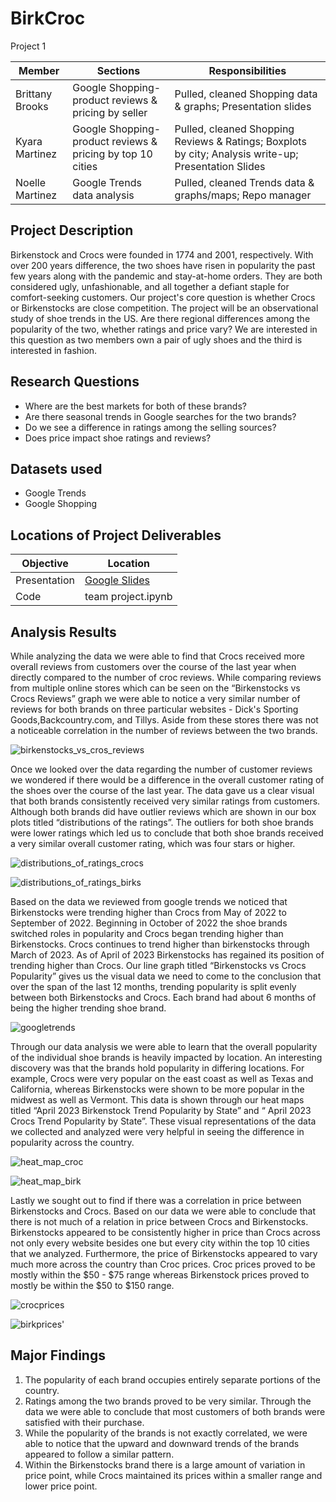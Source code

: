 # BirkCroc
Project 1

| Member  | Sections | Responsibilities |
| ------------- | ------------- | ------------- |
| Brittany Brooks  | Google Shopping- product reviews & pricing by seller  | Pulled, cleaned Shopping data & graphs; Presentation slides |
| Kyara Martinez  | Google Shopping- product reviews & pricing by top 10 cities  | Pulled, cleaned Shopping Reviews & Ratings; Boxplots by city; Analysis write-up; Presentation Slides|
| Noelle Martinez | Google Trends data analysis| Pulled, cleaned Trends data & graphs/maps; Repo manager |

## Project Description
Birkenstock and Crocs were founded in 1774 and 2001, respectively. With over 200 years difference, the two shoes have risen in popularity the past few years along with the pandemic and stay-at-home orders. They are both considered ugly, unfashionable, and all together a defiant staple for comfort-seeking customers. 
Our project's core question is whether Crocs or Birkenstocks are close competition. The project will be an observational study of shoe trends in the US. Are there regional differences among the popularity of the two, whether ratings and price vary? We are interested in this question as two members own a pair of ugly shoes and the third is interested in fashion.

## Research Questions
* Where are the best markets for both of these brands?
* Are there seasonal trends in Google searches for the two brands?
* Do we see a difference in ratings among the selling sources?
* Does price impact shoe ratings and reviews?

## Datasets used
* Google Trends
* Google Shopping

## Locations of Project Deliverables
| Objective | Location |
| --------- | -------- |
| Presentation | [Google Slides](https://docs.google.com/presentation/d/1cm8ZG2BboMqsSetozpw5tMyKInp_Iahw8aYyBYXn1VI/edit?usp=sharing/) |
| Code | team project.ipynb |

## Analysis Results

While analyzing the data we were able to find that Crocs received more overall reviews from customers over the course of the last year when directly compared to the number of croc reviews. While comparing reviews from multiple online stores which can be seen on the “Birkenstocks vs Crocs Reviews” graph we were able to notice a very similar number of reviews for both brands on three particular websites - Dick's Sporting Goods,Backcountry.com, and Tillys. Aside from these stores there was not a noticeable correlation in the number of reviews between the two brands.

![birkenstocks_vs_cros_reviews](data/croc_birk_CR.png)

Once we looked over the data regarding the number of customer reviews we wondered if there would be a difference in the overall customer rating of the shoes over the course of the last year. The data gave us a clear visual that both brands consistently received very similar ratings from customers. Although both brands did have outlier reviews which are shown in our box plots titled “distributions of the ratings”. The outliers for both shoe brands were lower ratings which led us to conclude that both shoe brands received a very similar overall customer rating, which was four stars or higher. 

![distributions_of_ratings_crocs](images/rating_crocs.png)

![distributions_of_ratings_birks](images/rating_birks.png)

Based on the data we reviewed from google trends we noticed that Birkenstocks were trending higher than Crocs from May of 2022 to September of 2022. Beginning in October of 2022 the shoe brands switched roles in popularity and Crocs began trending higher than Birkenstocks. Crocs continues to trend higher than birkenstocks through March of 2023. As of April of 2023 Birkenstocks has regained its position of trending higher than Crocs. Our line graph titled “Birkenstocks vs Crocs Popularity” gives us the visual data we need to come to the conclusion that over the span of the last 12 months, trending popularity is split evenly between both Birkenstocks and Crocs. Each brand had about 6 months of being the higher trending shoe brand.

![googletrends](images/GoogleTrends.png)

Through our data analysis we were able to learn that the overall popularity of the individual shoe brands is heavily impacted by location. An interesting discovery was that the brands hold popularity in differing locations. For example, Crocs were very popular on the east coast as well as Texas and California, whereas Birkenstocks were shown to be more popular in the midwest as well as Vermont. This data is shown through our heat maps titled “April 2023 Birkenstock Trend Popularity by State” and “ April 2023 Crocs Trend Popularity by State”. These visual representations of the data we collected and analyzed were very helpful in seeing the difference in popularity across the country. 

![heat_map_croc](images/heatmap_crocs.png)

![heat_map_birk](images/heatmap_birks.png) 

Lastly we sought out to find if there was a correlation in price between Birkenstocks and Crocs. Based on our data we were able to conclude that there is not much of a relation in price between Crocs and Birkenstocks. Birkenstocks appeared to be consistently higher in price than Crocs across not only every website besides one but every city within the top 10 cities that we analyzed. Furthermore, the price of Birkenstocks appeared to vary much more across the country than Croc prices. Croc prices proved to be mostly within the $50 - $75 range whereas Birkenstock prices proved to mostly be within the $50 to $150 range.  

![crocprices](images/price_crocs.png)

![birkprices'](images/price_birks.png)

## Major Findings

1. The popularity of each brand occupies entirely separate portions of the country. 
2. Ratings among the two brands proved to be very similar. Through the data we were able to conclude that most customers of both brands were satisfied with their purchase.
3. While the popularity of the brands is not exactly correlated, we were able to notice that the upward and downward trends of the brands appeared to follow a similar pattern.
4. Within the Birkenstocks brand there is a large amount of variation in price point, while Crocs maintained its prices within a smaller range and lower price point.
